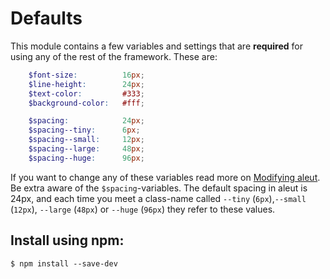 # Defaults

This module contains a few variables and settings that are
**required** for using any of the rest of the framework.
These are:

```scss
	$font-size:          16px;
	$line-height:        24px;
	$text-color:         #333;
	$background-color:   #fff;

	$spacing:			 24px;
	$spacing--tiny:      6px;
	$spacing--small:     12px;
	$spacing--large:     48px;
	$spacing--huge:      96px;
```

If you want to change any of these variables read more on [Modifying aleut]("#modifying").
Be extra aware of the `$spacing`-variables. The default spacing in aleut is 24px, and each time you meet a class-name called `--tiny` (`6px`),`--small` (`12px`), `--large` (`48px`) or `--huge` (`96px`) they refer to these values.


## Install using npm:

    $ npm install --save-dev
